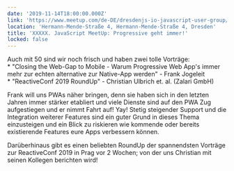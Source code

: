 ```yaml
---
date: '2019-11-14T18:00:00.000Z'
link: 'https://www.meetup.com/de-DE/dresdenjs-io-javascript-user-group/events/wwdfrqyzpbsb/'
location: 'Hermann-Mende-Straße 4, Hermann-Mende-Straße 4, Dresden'
title: 'XXXXX. JavaScript MeetUp: Progressive geht immer!'
locked: false
---
```

Auch mit 50 sind wir noch frisch und haben zwei tolle Vorträge:  
\* "Closing the Web-Gap to Mobile - Warum Progressive Web App's immer mehr zur echten alternative zur Native-App werden" - Frank Jogeleit  
\* "ReactiveConf 2019 RoundUp" - Christian Ulbrich et. al. (Zalari GmbH)

Frank will uns PWAs näher bringen, denn sie haben sich in den letzten Jahren immer stärker etabliert und viele Dienste sind auf den PWA Zug aufgestiegen und er nimmt Fahrt auf! Yay! Stetig steigender Support und die Integration weiterer Features sind ein guter Grund in dieses Thema einzusteigen und ein Blick zu riskieren wie kommende oder bereits existierende Features eure Apps verbessern können.

Darüberhinaus gibt es einen beliebten RoundUp der spannendsten Vorträge zur ReactiveConf 2019 in Prag vor 2 Wochen; von der uns Christian mit seinen Kollegen berichten wird!
